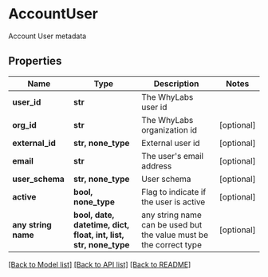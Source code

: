 # AccountUser

Account User metadata

## Properties
Name | Type | Description | Notes
------------ | ------------- | ------------- | -------------
**user_id** | **str** | The WhyLabs user id | 
**org_id** | **str** | The WhyLabs organization id | [optional] 
**external_id** | **str, none_type** | External user id | [optional] 
**email** | **str** | The user&#39;s email address | [optional] 
**user_schema** | **str, none_type** | User schema | [optional] 
**active** | **bool, none_type** | Flag to indicate if the user is active | [optional] 
**any string name** | **bool, date, datetime, dict, float, int, list, str, none_type** | any string name can be used but the value must be the correct type | [optional]

[[Back to Model list]](../README.md#documentation-for-models) [[Back to API list]](../README.md#documentation-for-api-endpoints) [[Back to README]](../README.md)


